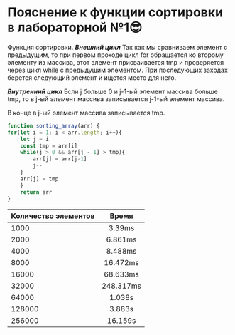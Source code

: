 # **Пояснение к функции сортировки в лабораторной №1**:sunglasses:

Функция сортировки. 
***Внешний цикл***
Так как мы сравниваем элемент с предыдущим, то при первом проходе цикл for обращается ко второму элементу из массива, этот элемент присваивается tmp и проверяется через цикл while с предыдущим элементом. При последующих заходах берется следующий элемент и ищется место для него.

***Внутренний цикл***
Если j больше 0 и j-1-ый элемент массива больше tmp, то в j-ый элемент массива записывается j-1-ый элемент массива. 

В конце в j-ый элемент массива записывается tmp. 

```js
function sorting_array(arr) {
for(let i = 1; i < arr.length; i++){
    let j = i
    const tmp = arr[i]
    while(j > 0 && arr[j - 1] > tmp){
        arr[j] = arr[j-1]
        j--
    }
    arr[j] = tmp
    }
    return arr
}
```


| Количество элементов     | Время         | 
| -------------            |:-------------:| 
|         1000             |  3.39ms       | 
|         2000             |  6.861ms      | 
|         4000             |  8.488ms      |
|         8000             |  16.472ms     |
|         16000            |  68.633ms     |
|         32000            |  248.317ms    |
|         64000            |  1.038s       |
|         128000           |  3.883s       |
|         256000           |  16.159s      |
